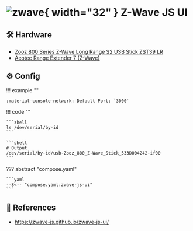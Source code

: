 # ![zwave](https://cdn.jsdelivr.net/gh/selfhst/icons/png/z-wave-js-ui.png){ width="32" } Z-Wave JS UI

## :hammer_and_wrench: Hardware

- [Zooz 800 Series Z-Wave Long Range S2 USB Stick ZST39 LR][2]
- [Aeotec Range Extender 7 (Z-Wave)][3]

## :gear: Config

!!! example ""

    :material-console-network: Default Port: `3000`

!!! code ""

    ```shell
    ls /dev/serial/by-id
    ```

    ```shell
    # Output
    /dev/serial/by-id/usb-Zooz_800_Z-Wave_Stick_533D004242-if00
    ```
    
??? abstract "compose.yaml"

    ```yaml
    --8<-- "compose.yaml:zwave-js-ui"
    ```

## :link: References

- <https://zwave-js.github.io/zwave-js-ui/>

[1]: <https://zwave-js.github.io/zwave-js-ui/>
[2]: <https://www.amazon.com/dp/B0BW171KP3>
[3]: <https://www.amazon.com/gp/product/B081G97TLB/>

